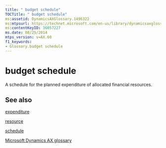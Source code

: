```yaml
---
title: " budget schedule"
TOCTitle: " budget schedule"
ms:assetid: DynamicsAXGlossary.1496322
ms:mtpsurl: https://technet.microsoft.com/en-us/library/dynamicsaxglossary.1496322(v=AX.60)
ms:contentKeyID: 36057227
ms.date: 08/25/2014
mtps_version: v=AX.60
f1_keywords:
- Glossary.budget schedule
---
```


# budget schedule

A schedule for the planned expenditure of allocated financial resources.

## See also

[expenditure](expenditure.md)

[resource](resource.md)

[schedule](schedule.md)

[Microsoft Dynamics AX glossary](glossary/microsoft-dynamics-ax-glossary.md)

  


